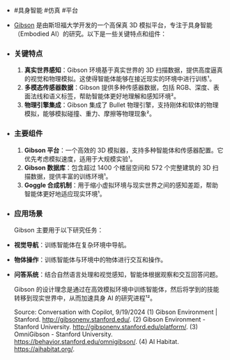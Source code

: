 - #具身智能 #仿真 #平台
- [Gibson](http://gibsonenv.stanford.edu/) 是由斯坦福大学开发的一个高保真 3D 模拟平台，专注于具身智能（Embodied AI）的研究。以下是一些关键特点和组件：
- ### 关键特点
  1. **真实世界感知**：Gibson 环境基于真实世界的 3D 扫描数据，提供高度逼真的视觉和物理模拟。这使得智能体能够在接近现实的环境中进行训练¹。
  2. **多模态传感器数据**：Gibson 提供多种传感器数据，包括 RGB、深度、表面法线和语义标签，帮助智能体更好地理解和感知环境²。
  3. **物理引擎集成**：Gibson 集成了 Bullet 物理引擎，支持刚体和软体的物理模拟，能够模拟碰撞、重力、摩擦等物理现象²。
- ### 主要组件
  1. **Gibson 平台**：一个高效的 3D 模拟器，支持多种智能体和传感器配置。它优先考虑模拟速度，适用于大规模实验¹。
  2. **Gibson 数据库**：包含超过 1400 个楼层空间和 572 个完整建筑的 3D 扫描数据，提供丰富的训练环境¹。
  3. **Goggle 合成机制**：用于缩小虚拟环境与现实世界之间的感知差距，帮助智能体更好地适应现实环境¹。
- ### 应用场景
  Gibson 主要用于以下研究任务：
- **视觉导航**：训练智能体在复杂环境中导航。
- **物体操作**：训练智能体与环境中的物体进行交互和操作。
- **问答系统**：结合自然语言处理和视觉感知，智能体根据观察和交互回答问题。
  
  Gibson 的设计理念是通过在高效模拟环境中训练智能体，然后将学到的技能转移到现实世界中，从而加速具身 AI 的研究进程¹²。
  
  Source: Conversation with Copilot, 9/19/2024
  (1) Gibson Environment | Stanford. http://gibsonenv.stanford.edu/.
  (2) Gibson Environment - Stanford University. http://gibsonenv.stanford.edu/platform/.
  (3) OmniGibson - Stanford University. https://behavior.stanford.edu/omnigibson/.
  (4) AI Habitat. https://aihabitat.org/.